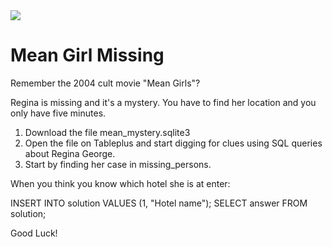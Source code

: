<img src="https://media.giphy.com/media/5G98t8QjqBLK8/giphy.gif">

# Mean Girl Missing

Remember the 2004 cult movie "Mean Girls"? 

Regina is missing and it's a mystery.
You have to find her location and you only have five minutes.

1. Download the file mean_mystery.sqlite3
2. Open the file on Tableplus and start digging for clues using SQL queries about Regina George.
3. Start by finding her case in missing_persons.

When you think you know which hotel she is at enter:

INSERT INTO solution VALUES (1, "Hotel name");
SELECT answer FROM solution; 

Good Luck!
